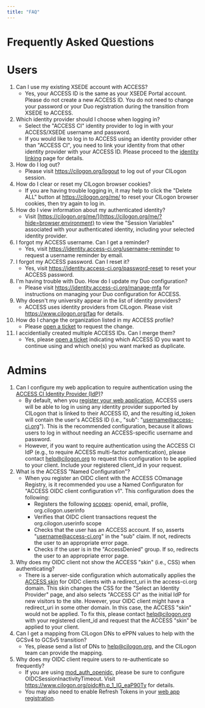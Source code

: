 ```yaml
---
title: "FAQ"
---
```


# Frequently Asked Questions

# Users

1. Can I use my existing XSEDE account with ACCESS?
   - Yes, your ACCESS ID is the same as your XSEDE Portal account. Please do not create a
     new ACCESS ID. You do not need to change your password or your Duo registration
     during the transition from XSEDE to ACCESS.
1. Which identity provider should I choose when logging in?
   - Select the "ACCESS CI" identity provider to log in with your ACCESS/XSEDE username and password.
   - If you would like to log in to ACCESS using an identity provider other than "ACCESS CI", you need to link your identity from that other identity provider with your ACCESS ID. Please proceed to the [identity linking](/id-linking) page for details.
1. How do I log out?
   - Please visit <https://cilogon.org/logout> to log out of your CILogon session.
1. How do I clear or reset my CILogon browser cookies?
   - If you are having trouble logging in, it may help to click the "Delete ALL" button at <https://cilogon.org/me/> to reset your CILogon browser cookies, then try again to log in. 
1. How do I view information about my authenticated identity?
   - Visit [https://cilogon.org/me/](https://cilogon.org/me/?hide=browser,environment) to view the "Session Variables" associated with your authenticated identity, including your selected identity provider.
1. I forgot my ACCESS username. Can I get a reminder?
   - Yes, visit <https://identity.access-ci.org/username-reminder> to request a username reminder by email.
1. I forgot my ACCESS password. Can I reset it?
   - Yes, visit <https://identity.access-ci.org/password-reset> to reset your ACCESS password.
1. I'm having trouble with Duo. How do I update my Duo configuration?
   - Please visit <https://identity.access-ci.org/manage-mfa> for instructions on managing your Duo configuration for ACCESS.
1. Why doesn't my university appear in the list of identity providers?
   - ACCESS uses identity providers from CILogon. Please visit <https://www.cilogon.org/faq> for details.
1. How do I change the organization listed in my ACCESS profile?
   - Please [open a ticket](https://support.access-ci.org/open-a-ticket) to request the change.
1. I accidentially created multiple ACCESS IDs. Can I merge them?
   - Yes, please [open a ticket](https://support.access-ci.org/open-a-ticket) indicating which ACCESS ID you want to continue using and which one(s) you want marked as duplicate.

# Admins

1. Can I configure my web application to require authentication using the
   [ACCESS CI Identity Provider (IdP)](/about-access-idp)?
   - By default, when you [register your web application](/register-app), ACCESS users
     will be able to log in using any identity provider supported by CILogon that is
     linked to their ACCESS ID, and the resulting id\_token will contain the user's ACCESS
     ID (i.e., "sub": "username@access-ci.org"). This is the recommended configuration,
     because it allows users to log in without needing an ACCESS-specific username and
     password.
   - However, if you want to require authentication using the ACCESS CI IdP (e.g., to
     require ACCESS multi-factor authentication), please contact
     [help@cilogon.org](mailto:help@cilogon.org) to request this configuration to be
     applied to your client. Include your registered client\_id in your request.
1. What is the ACCESS "Named Configuration"?
   - When you register an OIDC client with the ACCESS COmanage Registry, is it recommended
     you use a Named Configuraton for "ACCESS OIDC client configuration v1". This
     configuration does the following:
     - Registers the following [scopes](https://www.cilogon.org/oidc#h.p_PEQXL8QUjsQm):
       openid, email, profile, org.cilogon.userinfo 
     - Verifies that OIDC client transactions request the org.cilogon.userinfo scope
     - Checks that the user has an ACCESS account. If so, asserts
       "username@access-ci.org" in the "sub" claim. If not, redirects the user to
       an appropriate error page.
     - Checks if the user is in the "AccessDenied" group. If so, redirects the user to an
       appropriate error page.
1. Why does my OIDC client not show the ACCESS "skin" (i.e., CSS) when authenticating?
   - There is a server-side configuration which automatically applies the
     [ACCESS skin](https://cilogon.org/?skin=access) for OIDC clients with a
     redirect_uri in the access-ci.org domain. This skin changes the CSS for the "Select
     an Identity Provider" page, and also selects "ACCESS CI" as the initial IdP for new
     visitors to the site. However, your OIDC client might have a redirect_uri in some
     other domain. In this case, the ACCESS "skin" would not be applied. To fix this,
     please contact [help@cilogon.org](mailto:help@cilogon.org) with your registered
     client\_id and request that the ACCESS "skin" be applied to your client.
1. Can I get a mapping from CILogon DNs to ePPN values to help with the GCSv4 to GCSv5
   transition?
   - Yes, please send a list of DNs to [help@cilogon.org](mailto:help@cilogon.org), and
     the CILogon team can provide the mapping.
1. Why does my OIDC client require users to re-authenticate so frequently?
   - If you are using [mod_auth_openidc](https://github.com/zmartzone/mod_auth_openidc), please be sure to configure OIDCSessionInactivityTimeout. Visit <https://www.cilogon.org/oidc#h.p_1_IG_eaP90Ty> for details.
   - You may also need to enable Refresh Tokens in your [web app registration](/register-app).
